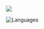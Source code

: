 
![](https://github-readme-stats.vercel.app/api?username=creecros&show_icons=true&theme=dracula)

![Languages](https://github-readme-stats.vercel.app/api/top-langs/?username=creecros&hide=c,html)
